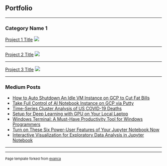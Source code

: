 ## Portfolio

---

### Category Name 1 

[Project 1 Title](/sample_page)
<img src="images/dummy_thumbnail.jpg?raw=true"/>

---
[Project 2 Title](/pdf/sample_presentation.pdf)
<img src="images/dummy_thumbnail.jpg?raw=true"/>

---
[Project 3 Title](http://example.com/)
<img src="images/dummy_thumbnail.jpg?raw=true"/>

---

### Medium Posts

- [How to Auto Shutdown An Idle VM Instance on GCP to Cut Fat Bills](https://medium.com/analytics-vidhya/how-to-auto-shutdown-an-idle-vm-instance-on-gcp-to-cut-fat-bills-b08ae20437af)
- [Take Full Control of AI Notebook Instance on GCP via Putty](https://medium.com/analytics-vidhya/take-full-control-of-ai-notebook-instance-on-gcp-via-putty-814ae0e11873)
- [Time-Series Cluster Analysis of US COVID-19 Deaths](https://medium.com/analytics-vidhya/time-series-cluster-analysis-of-us-covid-19-deaths-b31da03000b7)
- [Setup for Deep Learning with GPU on Your Local Laptop](https://medium.com/analytics-vidhya/setup-for-deep-learning-with-gpu-on-your-local-laptop-3ab29eae68f2)
- [Windows Terminal: A Must-Have Productivity Tool for Windows Programmers](https://medium.com/analytics-vidhya/windows-terminal-a-must-have-productivity-tool-for-windows-programmers-9270d9dc4bfb)
- [Turn on These Six Power-User Features of Your Jupyter Notebook Now](https://medium.com/analytics-vidhya/turn-on-these-six-power-user-features-of-your-jupyter-notebook-now-a80e35854358)
- [Interactive Visualization for Exploratory Data Analysis in Jupyter Notebook](https://ppeng08.medium.com/interactive-visualization-for-exploratory-data-analysis-in-jupyter-notebook-adc826e1e76a)
---




---
<p style="font-size:11px">Page template forked from <a href="https://github.com/evanca/quick-portfolio">evanca</a></p>
<!-- Remove above link if you don't want to attibute -->
